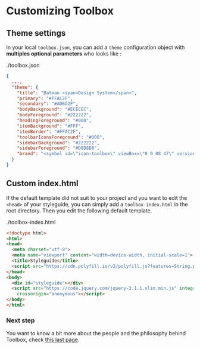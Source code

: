 # Customizing Toolbox

## Theme settings

In your local `toolbox.json`, you can add a `theme` configuration object with **multiples optional parameters** who looks like :

./toolbox.json
```json
{
  ...,
  "theme": {
    "title": "Batman <span>Design System</span>",
    "primary": "#FFAC2F",
    "secondary": "#AD6D2F",
    "bodyBackground": "#ECECEC",
    "bodyForeground": "#222222",
    "headingForeground": "#000",
    "itemBackground": "#FFF",
    "itemBorder": "#FFAC2F",
    "toolbarIconsForeground": "#000",
    "sidebarBackground": "#222222",
    "sidebarForeground": "#D8D8D8",
    "brand": "<symbol id=\"icon-toolbox\" viewBox=\"0 0 88 47\" version=\"1.1\" xmlns=\"http://www.w3.org/2000/svg\" xmlns:xlink=\"http://www.w3.org/1999/xlink\"><path fill=\"currentColor\" d=\"M32.954238,39.4102 C37.860438,39.63676 42.040138,42.6993 43.876238,47 C45.712138,42.7031 49.891838,39.6367 54.798238,39.4102 C56.587338,35.1875 60.755238,32.3946 65.376238,32.3946 C66.770738,32.3946 68.130138,32.6446 69.430938,33.14069 C71.473938,29.62119 75.278638,27.39459 79.376238,27.39459 C82.579338,27.39459 85.602838,28.75399 87.743438,31.02739 C86.848908,19.32439 81.380138,8.55039 72.395438,0.89839 C67.739238,8.05069 60.418438,13.29339 52.137438,15.36339 C52.110098,15.3712 52.078848,15.37902 52.055408,15.38292 C51.758528,15.44152 51.446028,15.36339 51.211658,15.16808 C50.981188,14.97277 50.848378,14.6798 50.856188,14.37511 L50.863998,14.17589 C50.867908,14.10167 50.871808,14.02745 50.871808,13.95323 C50.871808,13.92979 50.871808,13.85558 50.875718,13.83604 C50.852278,11.71884 50.395248,9.71104 49.578818,8.03524 L48.688198,8.98836 C48.387418,9.30867 47.918668,9.39852 47.524098,9.20711 C45.309298,8.13681 42.442098,8.13681 40.227198,9.20711 C39.832668,9.39852 39.360008,9.30867 39.063098,8.98836 L38.172478,8.03524 C37.356068,9.70714 36.902978,11.71104 36.883378,13.80864 C36.883378,13.83208 36.879468,13.90239 36.875568,13.92583 C36.875568,14.02739 36.879468,14.10161 36.883378,14.17192 L36.891188,14.37114 C36.899008,14.68364 36.762278,14.98052 36.516188,15.17583 C36.273998,15.37114 35.953688,15.44145 35.648998,15.36724 C27.352098,13.30474 20.015998,8.05864 15.351998,0.89024 C6.359798,8.56214 0.887,19.34724 0,31.03124 C2.1445,28.75394 5.167998,27.39454 8.371098,27.39454 C12.468798,27.39454 16.273398,29.62114 18.316398,33.14064 C19.617198,32.64455 20.976598,32.39455 22.371098,32.39455 C26.996098,32.39455 31.160198,35.18755 32.953098,39.41015 L32.954238,39.4102 Z\"></path></symbol>"
  }
}
```

## Custom index.html

If the default template did not suit to your project and you want to edit the `<head>` of your styleguide, you can simply add a `toolbox-index.html` in the root directory. Then you edit the following default template.

./toolbox-index.html
```html
<!doctype html>
<html>
<head>
  <meta charset="utf-8">
  <meta name="viewport" content="width=device-width, initial-scale=1">
  <title>Styleguide</title>
  <script src="https://cdn.polyfill.io/v2/polyfill.js?features=String.prototype.includes,Array.prototype.find"></script>
</head>
<body>
  <div id="styleguide"></div>
  <script src="https://code.jquery.com/jquery-3.1.1.slim.min.js" integrity="sha384-A7FZj7v+d/sdmMqp/nOQwliLvUsJfDHW+k9Omg/a/EheAdgtzNs3hpfag6Ed950n"
    crossorigin="anonymous"></script>
</body>
</html>
```

### Next step

You want to know a bit more about the people and the philosophy behind Toolbox, check [this last page](about.html).
